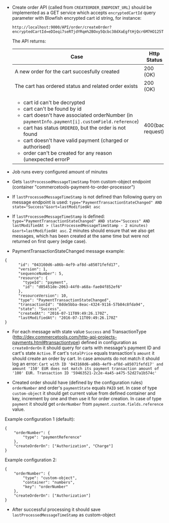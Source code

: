 - Create order API (called from `CREATEORDER_ENDPOINT_URL`) should be implemented as a GET service which accepts `encryptedCartId` query parameter with Blowfish encrypted cart id string, for instance:

  ```
  http://localhost:9000/API/order/createOrder?encryptedCartId=eDIeqi7seRTjdYRqm%2BOxy5Qcbc38dXaEgftHjQcr6M7HO125Tg%2BnUg%3D%3D
  ```
  
  The API returns:
  
  | Case                                                 |  Http Status | Http Body       |
  |------------------------------------------------------|--------------|-----------------|
  | A new order for the cart succesfully created         | 200 (OK)     | String order id |
  | The cart has ordered status and related order exists | 200 (OK)     | String order id |
  | <ul><li>cart id can't be decrypted</li> <li>cart can't be found by id</li> <li>cart doesn't have associated orderNumber (in `paymentInfo.payment[i].customField.reference`)</li> <li>cart has status `ORDERED`, but the order is not found</li> <li>cart doesn't have valid payment (charged or authorised)</li> <li>order can't be created for any reason (unexpected errorP</li></ul> | 400(bad request) | String short error message |


- Job runs every configured amount of minutes

- Gets ```lastProcessedMessageTimeStamp``` from custom-object endpoint (container "commercetools-payment-to-order-processor")

- If ```lastProcessedMessageTimeStamp``` is not defined than following query on message endpoint is used: ```type="PaymentTransactionStateChanged" AND state="Success"&sort=lastModifiedAt asc```

- If ```lastProcessedMessageTimeStamp``` is defined: ```type="PaymentTransactionStateChanged" AND state="Success" AND lastModifiedAt > (lastProcessedMessageTimeStamp - 2 minutes) &sort=lastModifiedAt asc```. 2 minutes should ensure that we also get messages, which has been created at the same time but were not returned on first query (edge case).

- PaymentTransactionStateChanged message example:
```
{
      "id": "043160d6-a86b-4ef9-af8d-a85071fefd17",
      "version": 1,
      "sequenceNumber": 5,
      "resource": {
        "typeId": "payment",
        "id": "d05451de-2063-44f0-a68a-fae04f852ef6"
      },
      "resourceVersion": 10,
      "type": "PaymentTransactionStateChanged",
      "transactionId": "8dde5bba-8eac-4324-9116-57b84c8fda94",
      "state": "Success",
      "createdAt": "2016-07-11T09:49:26.170Z",
      "lastModifiedAt": "2016-07-11T09:49:26.170Z"
}
```

- For each message with state value ```Success``` and TransactionType (http://dev.commercetools.com/http-api-projects-payments.html#transactiontype) defined in configuration as ```createOrderOn``` it should query for carts with message's payment ID and cart's state ```Active```. If cart's ```totalPrice``` equals transaction's ```amount``` it should create an order by cart. In case amounts do not match it should log an error:
```Cart with ID '043160d6-a86b-4ef9-af8d-a85071fefd17' and amount '150' EUR does not match its payment transaction amount of '100' EUR. Transaction ID '59463521-2c2e-4a45-a475-52d27a1b574c'```

- Created order should have (defined by the configuration rules) ```orderNumber``` and order's ```paymentState``` equals ```PAID``` set. In case of type ```custom-object``` it should get current value from defined container and key, increment by one and then use it for order creation. In case of type ```payment``` it should get ```orderNumber``` from ```payment.custom.fields.reference``` value.

Example configuration 1 (default):
```
{
	"orderNumber": {
    	"type": "paymentReference"
	},
    "createOrderOn": ["Authorization", "Charge"]
}
```

Example configuration 2:
```
{
	"orderNumber": {
    	"type": "custom-object",
    	"container": "numbers",
    	"key": "orderNumber"
	},
    "createOrderOn": ["Authorization"]
}
```

- After successful processing it should save ```lastProcessedMessageTimeStamp``` as custom-object
